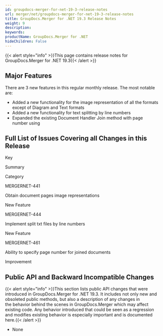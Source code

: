 ```yaml
---
id: groupdocs-merger-for-net-19-3-release-notes
url: merger/net/groupdocs-merger-for-net-19-3-release-notes
title: GroupDocs.Merger for .NET 19.3 Release Notes
weight: 9
description: 
keywords: 
productName: GroupDocs.Merger for .NET
hideChildren: False
---
```

{{< alert style="info" >}}This page contains release notes for GroupDocs.Merger for .NET 19.3{{< /alert >}}

## Major Features

There are 3 new features in this regular monthly release. The most notable are:

*   Added a new functionality for the image representation of all the formats except of Diagram and Text formats
*   Added a new functionality for text splitting by line numbers
*   Expanded the existing Document Handler Join method with page number using

## Full List of Issues Covering all Changes in this Release

Key

Summary

Category

MERGERNET-441

Obtain document pages image representations

New Feature

MERGERNET-444

Implement split txt files by line numbers

New Feature

MERGERNET-461

Ability to specify page number for joined documents

Improvement

## Public API and Backward Incompatible Changes

{{< alert style="info" >}}This section lists public API changes that were introduced in GroupDocs.Merger for .NET 19.3. It includes not only new and obsoleted public methods, but also a description of any changes in the behavior behind the scenes in GroupDocs.Merger which may affect existing code. Any behavior introduced that could be seen as a regression and modifies existing behavior is especially important and is documented here.{{< /alert >}}

*   None
